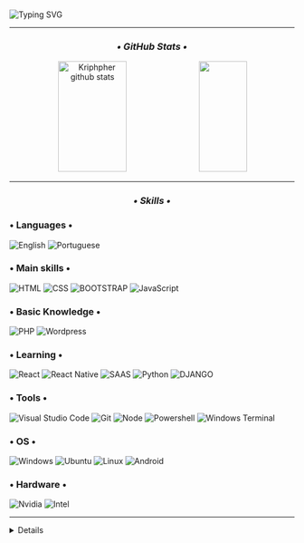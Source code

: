 <br>

![Typing SVG](https://readme-typing-svg.herokuapp.com/?color=fff&size=35&center=true&vCenter=true&width=1000&lines=Sup'+ya'll;I'm+KЯIFFEЯ;I'm+just+a+guy+who's+tryin'+to+learn+new+things;Be+Welcomed!)

<div align="center">
  <hr>
  <h3><i>• GitHub Stats •</i></h3>
  <img width="49%" height="195px" src="https://github-readme-stats.vercel.app/api?username=kriphpher&show_icons=false&count_private=true&hide_border=true&title_color=FFF&text_color=FFF&bg_color=0A0C10" alt="Kriphpher github stats" /> 
  <img width="41%" height="195px" src="https://github-readme-stats.vercel.app/api/top-langs/?username=kriphpher&layout=compact&hide_border=true&title_color=fff&text_color=fff&bg_color=0A0C10" />
</div>
<hr>
<h3 align="center"><i>• Skills •</i></h3>

### <h3>• Languages •</h3>
  ![English](https://img.shields.io/badge/-ENGLISH-000)
  ![Portuguese](https://img.shields.io/badge/%20-PORTUGUESE-000)
### <h3>• Main skills •</h3>
  ![HTML](https://img.shields.io/badge/HTML5-000?style=for-the-badge&logo=html5&logoColor=fff)
  ![CSS](https://img.shields.io/badge/CSS3-000?style=for-the-badge&logo=css3&logoColor=fff)
  ![BOOTSTRAP](https://img.shields.io/badge/Bootstrap-000?style=for-the-badge&logo=bootstrap&logoColor=fff)
  ![JavaScript](https://img.shields.io/badge/JavaScript-000?style=for-the-badge&logo=javascript&logoColor=fff)
### <h3>• Basic Knowledge •</h3>
  ![PHP](https://img.shields.io/badge/PHP-000?style=for-the-badge&logo=php&logoColor=fff)
  ![Wordpress](https://img.shields.io/badge/Wordpress-000?style=for-the-badge&logo=wordpress&logoColor=fff)
### <h3>• Learning •</h3>
  ![React](https://img.shields.io/badge/React-000?style=for-the-badge&logo=react&logoColor=fff)
  ![React Native](https://img.shields.io/badge/React_Native-000?style=for-the-badge&logo=react&logoColor=fff)
  ![SAAS](https://img.shields.io/badge/Sass-000?style=for-the-badge&logo=sass&logoColor=fff)
  ![Python](https://img.shields.io/badge/Python-000?style=for-the-badge&logo=python&logoColor=fff)
  ![DJANGO](https://img.shields.io/badge/Django-000?style=for-the-badge&logo=django&logoColor=fff)
### <h3>• Tools •</h3>
  ![Visual Studio Code](https://img.shields.io/badge/Visual_Studio_Code-000?style=for-the-badge&logo=visual%20studio%20code&logoColor=fff)
  ![Git](https://img.shields.io/badge/GIT-000?style=for-the-badge&logo=git&logoColor=fff)
  ![Node](https://img.shields.io/badge/Node.js-000?style=for-the-badge&logo=node.js&logoColor=fff)
  ![Powershell](https://img.shields.io/badge/powershell-000?style=for-the-badge&logo=powershell&logoColor=fff)
  ![Windows Terminal](https://img.shields.io/badge/windows%20terminal-000?style=for-the-badge&logo=windows%20terminal&logoColor=fff)
### <h3>• OS •</h3>
  ![Windows](https://img.shields.io/badge/Windows-000?style=for-the-badge&logo=windows&logoColor=fff)
  ![Ubuntu](https://img.shields.io/badge/Ubuntu-000?style=for-the-badge&logo=ubuntu&logoColor=fff)
  ![Linux](https://img.shields.io/badge/Linux-000?style=for-the-badge&logo=linux&logoColor=fff)
  ![Android](https://img.shields.io/badge/Android-000?style=for-the-badge&logo=android&logoColor=fff)
### <h3>• Hardware •</h3>
  ![Nvidia](https://img.shields.io/badge/NVIDIA-GTX1050-000?style=for-the-badge&logo=nvidia&logoColor=fff)
  ![Intel](https://img.shields.io/badge/Intel-Core_i5_8400-000?style=for-the-badge&logo=intel&logoColor=fff)
<hr>
<details>
  <p align="center">
    <a href="https://github.com/kriphpher">
      <img src="http://github-profile-summary-cards.vercel.app/api/cards/profile-details?username=kriphpher&theme=transparent" />
    </a>
    <a href="https://github.com/kriphpher">
      <img src="https://github-readme-streak-stats.herokuapp.com/?user=kriphpher&hide_border=true&card_width=338&theme=transparent" />
    </a>
    <a href="https://github.com/kriphpher">
      <img src="http://github-profile-summary-cards.vercel.app/api/cards/stats?username=kriphpher&theme=transparent" />
    </a>
    <a href="https://github.com/kriphpher">
      <img src="https://github-readme-stats.vercel.app/api/top-langs/?username=kriphpher&langs_count=3&exclude_repo=&hide=jupyter%20notebook,vim%20script,cmake,makefile,batchfile,emacs%20lisp,css,html&layout=default&card_width=699&hide_border=true&theme=transparent" />
    </a>
  </p>
</details>
<!--
- 🔭 I’m currently working on ...
- 🌱 I’m currently learning ...
- 👯 I’m looking to collaborate on ...
- 🤔 I’m looking for help with ...
- 💬 Ask me about ...
- 📫 How to reach me: ...
- 😄 Pronouns: ...
- ⚡ Fun fact: ...
-->
